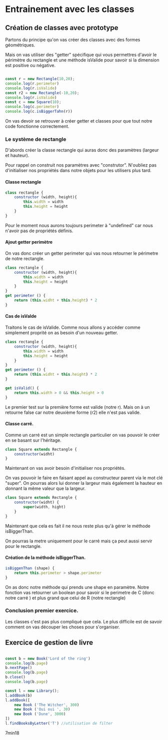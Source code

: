 # Entrainement avec les classes

## Création de classes avec prototype


Partons du principe qu'on vas créer des classes avec des formes géométriques. 

Mais on vas utiliser des "getter" spécifique qui vous permettres d'avoir le périmètre du rectangle et une méthode isValide pour savoir si la dimension est positive ou négative. 


```js

const r = new Rectangle(10,20);
console.log(r.perimeter)
console.log(r.isValide)
const r2 = new Rectangle(-10,20);
console.log(r.isValide)
const c = new Square(10);
console.log(c.perimeter)
console.log(c.isBiggerTahn(r))

```

On vas devoir se retrouver à créer getter et classes pour que tout notre code fonctionne correctement. 


### Le système de rectangle 

D'abords créer la classe rectangle qui auras donc des paramètres (largeur et hauteur). 

Pour rappel on construit nos paramètres avec "construtor". 
N'oubliez pas d'initialiser nos propriétés dans notre objets pour les utilisers plus tard. 

#### Classe rectangle

```js
class rectangle {
    constructor (width, height){
        this.width = width
        this.height = height
    }
}
```
Pour le moment nous aurons toujours perimeter à "undefined" car nous n'avoir pas de propriétés définis. 

#### Ajout getter perimètre

On vas donc créer un getter perimeter qui vas nous retourner le périmetre de notre rectangle. 

```js
class rectangle {
    constructor (width, height){
        this.width = width
        this.height = height
    }
}
get perimeter () {
    return (this.widht + this.height) * 2
}
```

#### Cas de isValde

Traitons le cas de isValide. Comme nous allons y accéder comme simplement proprité on as besoin d'un nouveau getter. 

```js
class rectangle {
    constructor (width, height){
        this.width = width
        this.height = height
    }
}
get perimeter () {
    return (this.widht + this.height) * 2
}

get isValid() {
    return this.width > 0 && this.height > 0
}
```
Le premier test sur la première forme est valide (notre r). Mais on à un retourne false car notre deuxième forme (r2) elle n'est pas valide. 

#### Classe carré.

Comme un carré est un simple rectangle particulier on vas pouvoir le créer en se basant sur l'héritage. 

```js
class Square extends Rectangle {
    constructor(widht)
}
```
Maintenant on vas avoir besoin d'initialiser nos propriétés. 

On vas pouvoir le faire en faisant appel au constructeur parent via le mot clé "super". 
On pourras alors lui donner la largeur mais également la hauteur en donnant la même valeur que la largeur. 

```js
class Square extends Rectangle {
    constructor(widht) {
        super(width, hight)
    }
}
```

Maintenant que cela es fait il ne nous reste plus qu'à gérer le méthode isBiggerThan. 

On pourras la metre uniquement pour le carré mais ça peut aussi servir pour le rectangle. 

#### Création de la méthode isBiggerThan.

```js
isBiggenThan (shape) {
    return this.perimeter > shape.perimeter
}
```

On as donc notre méthode qui prends une shape en paramètre. 
Notre fonction vas retourner un boolean pour savoir si le perimetre de C (donc notre carré ) et plus grand que celui de R (notre rectangle)

### Conclusion premier exercice.

Les classes c'est pas plus compliqué que cela. Le plus difficile est de savoir comment on vas découper les choses pour s'organiser. 


## Exercice de gestion de livre

```js

const b = new Book('Lord of the ring')
console.log(b.page)
b.nextPage()
console.log(b.page)
b.close()
console.log(b.page)

const l = new Library();
l.addBook(b)
l.addBook([
    new Book ('The Witcher', 300)
    new Book ('Oui oui ', 30)
    new Book ('Dune', 3000)
])
l.findBooksByLetter('T') //utilisation de filter
```
7min18


